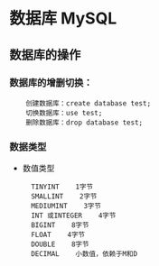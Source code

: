 # 数据库 MySQL
## 数据库的操作

### 数据库的增删切换：

        创建数据库：create database test;
        切换数据库：use test;
        删除数据库：drop database test;
### 数据类型
- 数值类型

        TINYINT    1字节    
        SMALLINT    2字节    
        MEDIUMINT    3字节    
        INT 或INTEGER    4字节
        BIGINT    8字节
        FLOAT    4字节
        DOUBLE    8字节
        DECIMAL    小数值，依赖于M和D
    
    
    


